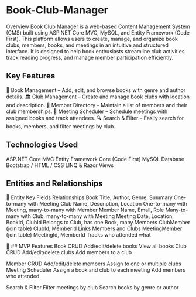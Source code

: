 # Book-Club-Manager

Overview
Book Club Manager is a web-based Content Management System (CMS) built using ASP.NET Core MVC, MySQL, and Entity Framework (Code First). This platform allows users to create, manage, and organize book clubs, members, books, and meetings in an intuitive and structured interface. It is designed to help book enthusiasts streamline club activities, track reading progress, and manage member participation efficiently.

## Key Features
📖 Book Management – Add, edit, and browse books with genre and author details.
🏛️ Club Management – Create and manage book clubs with location and description.
👥 Member Directory – Maintain a list of members and their club memberships.
📅 Meeting Scheduler – Schedule meetings with assigned books and track attendees.
🔍 Search & Filter – Easily search for books, members, and filter meetings by club.


## Technologies Used
ASP.NET Core MVC
Entity Framework Core (Code First)
MySQL Database
Bootstrap / HTML / CSS
LINQ & Razor Views

## Entities and Relationships
🧱 Entity	Key Fields	Relationships
Book	Title, Author, Genre, Summary	One-to-many with Meeting
Club	Name, Description, Location	One-to-many with Meeting, many-to-many with Member
Member	Name, Email, Role	Many-to-many with Club, many-to-many with Meeting
Meeting	Date, Location, BookId, ClubId	Belongs to Club, has one Book, many Members
ClubMember (join table)	ClubId, MemberId	Links Members and Clubs
MeetingMember (join table)	MeetingId, MemberId	Tracks who attended what

🔧 ## MVP Features
Book CRUD
Add/edit/delete books
View all books
Club CRUD
Add/edit/delete clubs
Add members to a club

Member CRUD
Add/edit/delete members
Assign to one or multiple clubs
Meeting Scheduler
Assign a book and club to each meeting
Add members who attended

Search & Filter
Filter meetings by club
Search books by genre or author



